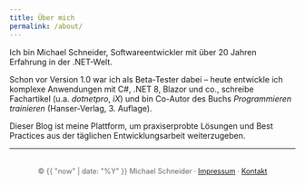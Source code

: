 ```yaml
---
title: Über mich
permalink: /about/
---
```


Ich bin Michael Schneider, Softwareentwickler mit über 20 Jahren Erfahrung in der .NET-Welt.

Schon vor Version 1.0 war ich als Beta-Tester dabei – heute entwickle ich komplexe Anwendungen mit C#, .NET 8, Blazor und co., schreibe Fachartikel (u.a. *dotnetpro*, *iX*) und bin Co-Autor des Buchs *Programmieren trainieren* (Hanser-Verlag, 3. Auflage).

Dieser Blog ist meine Plattform, um praxiserprobte Lösungen und Best Practices aus der täglichen Entwicklungsarbeit weiterzugeben.


<hr>
<footer style="text-align: center; font-size: 0.9em; color: #666; margin-top: 2rem;">
  <p>
    © {{ "now" | date: "%Y" }} Michael Schneider · 
    <a href="https://schneider-michael.de/home/Impressum">Impressum</a> · 
    <a href="/kontakt/">Kontakt</a>
  </p>
</footer>
